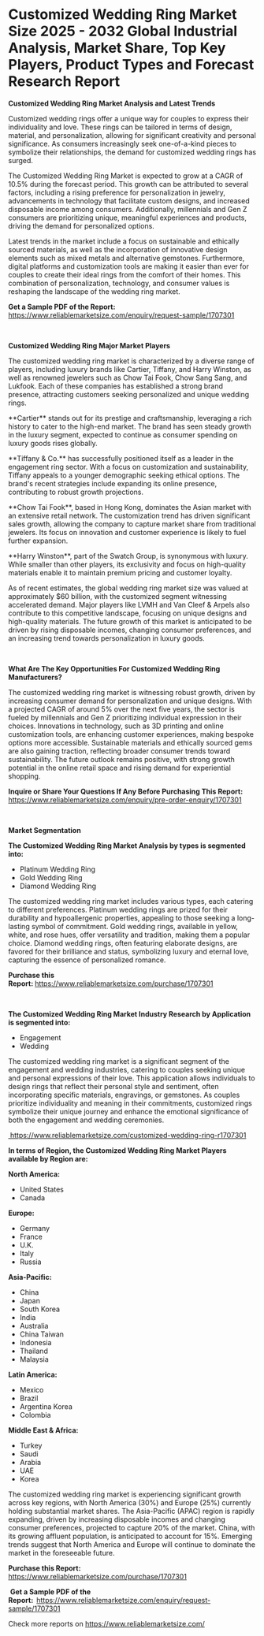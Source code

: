 <p><h1>Customized Wedding Ring Market Size 2025 - 2032 Global Industrial Analysis, Market Share, Top Key Players, Product Types and Forecast Research Report</h1></p><p><strong>Customized Wedding Ring Market Analysis and Latest Trends</strong></p>
<p><p>Customized wedding rings offer a unique way for couples to express their individuality and love. These rings can be tailored in terms of design, material, and personalization, allowing for significant creativity and personal significance. As consumers increasingly seek one-of-a-kind pieces to symbolize their relationships, the demand for customized wedding rings has surged.</p><p>The Customized Wedding Ring Market is expected to grow at a CAGR of 10.5% during the forecast period. This growth can be attributed to several factors, including a rising preference for personalization in jewelry, advancements in technology that facilitate custom designs, and increased disposable income among consumers. Additionally, millennials and Gen Z consumers are prioritizing unique, meaningful experiences and products, driving the demand for personalized options.</p><p>Latest trends in the market include a focus on sustainable and ethically sourced materials, as well as the incorporation of innovative design elements such as mixed metals and alternative gemstones. Furthermore, digital platforms and customization tools are making it easier than ever for couples to create their ideal rings from the comfort of their homes. This combination of personalization, technology, and consumer values is reshaping the landscape of the wedding ring market.</p></p>
<p><strong>Get a Sample PDF of the Report:&nbsp;</strong> <a href="https://www.reliablemarketsize.com/enquiry/request-sample/1707301?utm_campaign=2948&utm_medium=2&utm_source=Github&utm_content=ia&utm_term=04042025&utm_id=customized-wedding-ring">https://www.reliablemarketsize.com/enquiry/request-sample/1707301</a></p>
<p>&nbsp;</p>
<p><strong>Customized Wedding Ring Major Market Players</strong></p>
<p><p>The customized wedding ring market is characterized by a diverse range of players, including luxury brands like Cartier, Tiffany, and Harry Winston, as well as renowned jewelers such as Chow Tai Fook, Chow Sang Sang, and Lukfook. Each of these companies has established a strong brand presence, attracting customers seeking personalized and unique wedding rings.</p><p>**Cartier** stands out for its prestige and craftsmanship, leveraging a rich history to cater to the high-end market. The brand has seen steady growth in the luxury segment, expected to continue as consumer spending on luxury goods rises globally.</p><p>**Tiffany & Co.** has successfully positioned itself as a leader in the engagement ring sector. With a focus on customization and sustainability, Tiffany appeals to a younger demographic seeking ethical options. The brand's recent strategies include expanding its online presence, contributing to robust growth projections.</p><p>**Chow Tai Fook**, based in Hong Kong, dominates the Asian market with an extensive retail network. The customization trend has driven significant sales growth, allowing the company to capture market share from traditional jewelers. Its focus on innovation and customer experience is likely to fuel further expansion.</p><p>**Harry Winston**, part of the Swatch Group, is synonymous with luxury. While smaller than other players, its exclusivity and focus on high-quality materials enable it to maintain premium pricing and customer loyalty.</p><p>As of recent estimates, the global wedding ring market size was valued at approximately $60 billion, with the customized segment witnessing accelerated demand. Major players like LVMH and Van Cleef & Arpels also contribute to this competitive landscape, focusing on unique designs and high-quality materials. The future growth of this market is anticipated to be driven by rising disposable incomes, changing consumer preferences, and an increasing trend towards personalization in luxury goods.</p></p>
<p>&nbsp;</p>
<p><strong>What Are The Key Opportunities For Customized Wedding Ring Manufacturers?</strong></p>
<p><p>The customized wedding ring market is witnessing robust growth, driven by increasing consumer demand for personalization and unique designs. With a projected CAGR of around 5% over the next five years, the sector is fueled by millennials and Gen Z prioritizing individual expression in their choices. Innovations in technology, such as 3D printing and online customization tools, are enhancing customer experiences, making bespoke options more accessible. Sustainable materials and ethically sourced gems are also gaining traction, reflecting broader consumer trends toward sustainability. The future outlook remains positive, with strong growth potential in the online retail space and rising demand for experiential shopping.</p></p>
<p><strong>Inquire or Share Your Questions If Any Before Purchasing This Report:</strong> <a href="https://www.reliablemarketsize.com/enquiry/pre-order-enquiry/1707301?utm_campaign=2948&utm_medium=2&utm_source=Github&utm_content=ia&utm_term=04042025&utm_id=customized-wedding-ring">https://www.reliablemarketsize.com/enquiry/pre-order-enquiry/1707301</a></p>
<p>&nbsp;</p>
<p><strong>Market Segmentation</strong></p>
<p><strong>The Customized Wedding Ring Market Analysis by types is segmented into:</strong></p>
<p><ul><li>Platinum Wedding Ring</li><li>Gold Wedding Ring</li><li>Diamond Wedding Ring</li></ul></p>
<p><p>The customized wedding ring market includes various types, each catering to different preferences. Platinum wedding rings are prized for their durability and hypoallergenic properties, appealing to those seeking a long-lasting symbol of commitment. Gold wedding rings, available in yellow, white, and rose hues, offer versatility and tradition, making them a popular choice. Diamond wedding rings, often featuring elaborate designs, are favored for their brilliance and status, symbolizing luxury and eternal love, capturing the essence of personalized romance.</p></p>
<p><strong>Purchase this Report:&nbsp;</strong><a href="https://www.reliablemarketsize.com/purchase/1707301?utm_campaign=2948&utm_medium=2&utm_source=Github&utm_content=ia&utm_term=04042025&utm_id=customized-wedding-ring">https://www.reliablemarketsize.com/purchase/1707301</a></p>
<p>&nbsp;</p>
<p><strong>The Customized Wedding Ring Market Industry Research by Application is segmented into:</strong></p>
<p><ul><li>Engagement</li><li>Wedding</li></ul></p>
<p><p>The customized wedding ring market is a significant segment of the engagement and wedding industries, catering to couples seeking unique and personal expressions of their love. This application allows individuals to design rings that reflect their personal style and sentiment, often incorporating specific materials, engravings, or gemstones. As couples prioritize individuality and meaning in their commitments, customized rings symbolize their unique journey and enhance the emotional significance of both the engagement and wedding ceremonies.</p></p>
<p><a href="https://www.reliablemarketsize.com/customized-wedding-ring-r1707301?utm_campaign=2948&utm_medium=2&utm_source=Github&utm_content=ia&utm_term=04042025&utm_id=customized-wedding-ring">&nbsp;https://www.reliablemarketsize.com/customized-wedding-ring-r1707301</a></p>
<p><strong>In terms of Region, the Customized Wedding Ring Market Players available by Region are:</strong></p>
<p>
    <p> <strong> North America: </strong>
        <ul>
            <li>United States</li>
            <li>Canada</li>
        </ul>
        </p> 
    <p> <strong> Europe: </strong>
        <ul>
            <li>Germany</li>
            <li>France</li>
            <li>U.K.</li>
            <li>Italy</li>
            <li>Russia</li>
        </ul>
        </p> 
    <p> <strong> Asia-Pacific: </strong>
        <ul>
            <li>China</li>
            <li>Japan</li>
            <li>South Korea</li>
            <li>India</li>
            <li>Australia</li>
            <li>China Taiwan</li>
            <li>Indonesia</li>
            <li>Thailand</li>
            <li>Malaysia</li>
        </ul>
        </p> 
    <p> <strong> Latin America: </strong>
        <ul>
            <li>Mexico</li>
            <li>Brazil</li>
            <li>Argentina Korea</li>
            <li>Colombia</li>
        </ul>
        </p> 
    <p> <strong> Middle East & Africa: </strong>
        <ul>
            <li>Turkey</li>
            <li>Saudi</li>
            <li>Arabia</li>
            <li>UAE</li>
            <li>Korea</li>
        </ul>
    </p>
    </p>
<p><p>The customized wedding ring market is experiencing significant growth across key regions, with North America (30%) and Europe (25%) currently holding substantial market shares. The Asia-Pacific (APAC) region is rapidly expanding, driven by increasing disposable incomes and changing consumer preferences, projected to capture 20% of the market. China, with its growing affluent population, is anticipated to account for 15%. Emerging trends suggest that North America and Europe will continue to dominate the market in the foreseeable future.</p></p>
<p><strong>Purchase this Report: </strong><a href="https://www.reliablemarketsize.com/purchase/1707301?utm_campaign=2948&utm_medium=2&utm_source=Github&utm_content=ia&utm_term=04042025&utm_id=customized-wedding-ring">https://www.reliablemarketsize.com/purchase/1707301</a></p>
<p>&nbsp;<strong>Get a Sample PDF of the Report:&nbsp;&nbsp;</strong><a href="https://www.reliablemarketsize.com/enquiry/request-sample/1707301?utm_campaign=2948&utm_medium=2&utm_source=Github&utm_content=ia&utm_term=04042025&utm_id=customized-wedding-ring">https://www.reliablemarketsize.com/enquiry/request-sample/1707301</a></p>
<p><strong></strong></p>
<p>Check more reports on <a href="https://www.reliablemarketsize.com/?utm_campaign=2948&utm_medium=2&utm_source=Github&utm_content=ia&utm_term=04042025&utm_id=customized-wedding-ring">https://www.reliablemarketsize.com/</a></p>